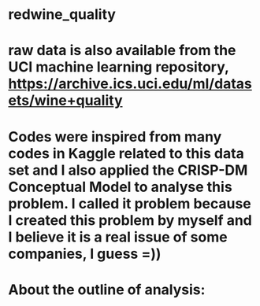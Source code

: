 # redwine_quality
# raw data is also available from the UCI machine learning repository, https://archive.ics.uci.edu/ml/datasets/wine+quality
# Codes were inspired from many codes in Kaggle related to this data set and I also applied the CRISP-DM Conceptual Model to analyse this problem. I called it problem because I created this problem by myself and I believe it is a real issue of some companies, I guess =)) 
# About the outline of analysis:
